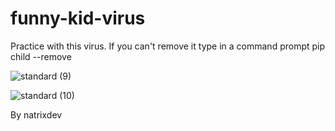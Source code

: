 # funny-kid-virus
Practice with this virus. If you can't remove it type in a command prompt pip child --remove

![standard (9)](https://user-images.githubusercontent.com/88579983/182853240-d7b79a50-4d1d-4207-80a3-a5f2b596ffab.gif)<br>

![standard (10)](https://user-images.githubusercontent.com/88579983/182856504-b5bbcbfd-4df8-4304-8e78-7208f33bf295.gif)

By natrixdev
